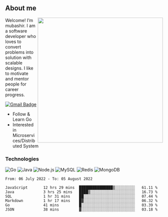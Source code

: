 ## About me

<img align="right" src="https://github-readme-stats-zhiwei-feng.vercel.app/api?username=mub4shir&show_icons=true" width="400" />

Welcome! I’m mubashir. I am a software developer who loves to convert problems into solution with scalable designs. I like to motivate and mentor people for career progress.

[![Gmail Badge](https://img.shields.io/badge/-mubashir11131719@gmail.com-c14438?style=flat-square&logo=Gmail&logoColor=white&link=mailto:mubashir11131719@gmail.com)](mailto:mubashir11131719@gmail.com)




- Follow & Learn Go
- Interested in Microservices/Distributed System


### Technologies
![Go](https://img.shields.io/badge/-Go-000000?style=flat-square&logo=go)
![Java](https://img.shields.io/badge/-Java-E34A86?style=flat-square&logo=java)
![Node.js](https://img.shields.io/badge/-Node.js-000000?style=flat-square&logo=node.js)
![MySQL](https://img.shields.io/badge/-MySQL-orange?style=flat-square&logo=MySQL)
![Redis](https://img.shields.io/badge/-Redis-black?style=flat-square&logo=Redis)
![MongoDB](https://img.shields.io/badge/-MongoDB-000000?style=flat-square&logo=mongodb)






<!--START_SECTION:waka-->

```text
From: 06 July 2022 - To: 05 August 2022

JavaScript       12 hrs 29 mins  ███████████████▒░░░░░░░░░   61.11 %
Java             3 hrs 25 mins   ████▒░░░░░░░░░░░░░░░░░░░░   16.73 %
SQL              1 hr 31 mins    ██░░░░░░░░░░░░░░░░░░░░░░░   07.44 %
Markdown         1 hr 17 mins    █▓░░░░░░░░░░░░░░░░░░░░░░░   06.32 %
Go               41 mins         █░░░░░░░░░░░░░░░░░░░░░░░░   03.39 %
JSON             38 mins         ▓░░░░░░░░░░░░░░░░░░░░░░░░   03.18 %
```

<!--END_SECTION:waka-->
</p>


